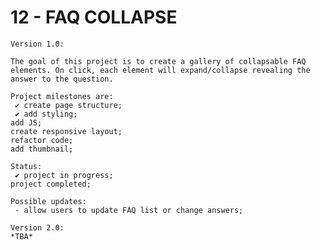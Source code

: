 # 12 - FAQ COLLAPSE

    Version 1.0:

    The goal of this project is to create a gallery of collapsable FAQ elements. On click, each element will expand/collapse revealing the answer to the question.

    Project milestones are:
     ✔ create page structure;
     ✔ add styling;
    add JS;
    create responsive layout;
    refactor code;
    add thumbnail;

    Status:
     ✔ project in progress;
    project completed;

    Possible updates:
     - allow users to update FAQ list or change answers;

    Version 2.0:
    *TBA*
